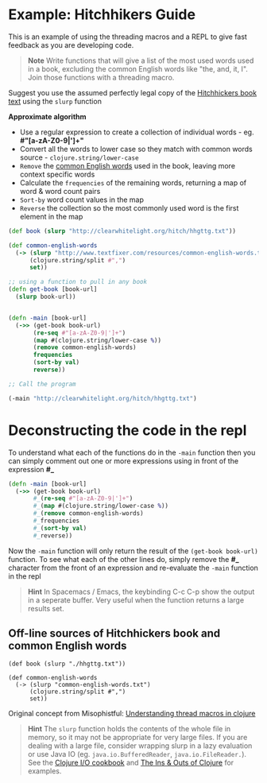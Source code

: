 # Example: Hitchhikers Guide

This is an example of using the threading macros and  a REPL to give fast feedback as you are developing code.

> **Note** Write functions that will give a list of the most used words used in a book, excluding the common English words like "the, and, it, I".  Join those functions with a threading macro.

Suggest you use the assumed perfectly legal copy of the [Hitchhickers book text](http://clearwhitelight.org/hitch/hhgttg.txt) using the `slurp` function


**Approximate algorithm**
* Use a regular expression to create a collection of individual words - eg. **#"[a-zA-Z0-9|']+"**
* Convert all the words to lower case so they match with common words source - `clojure.string/lower-case`
* `Remove` the [common English words](http://www.textfixer.com/resources/common-english-words.txt) used in the book, leaving more context specific words
* Calculate the `frequencies` of the remaining words, returning a map of word & word count pairs
* `Sort-by` word count values in the map
* `Reverse` the collection so the most commonly used word is the first element in the map


<!--sec data-title="Reveal answer" data-id="answer001" data-collapse=true ces-->

```clojure
(def book (slurp "http://clearwhitelight.org/hitch/hhgttg.txt"))

(def common-english-words
  (-> (slurp "http://www.textfixer.com/resources/common-english-words.txt")
      (clojure.string/split #",")
      set))

;; using a function to pull in any book
(defn get-book [book-url]
  (slurp book-url))


(defn -main [book-url]
  (->> (get-book book-url)
       (re-seq #"[a-zA-Z0-9|']+")
       (map #(clojure.string/lower-case %))
       (remove common-english-words)
       frequencies
       (sort-by val)
       reverse))

;; Call the program 

(-main "http://clearwhitelight.org/hitch/hhgttg.txt")
```

# Deconstructing the code in the repl

To understand what each of the functions do in the `-main` function then you can simply comment out one or more expressions using in front of the expression **#_** 

```clojure
(defn -main [book-url]
  (->> (get-book book-url)
       #_(re-seq #"[a-zA-Z0-9|']+")
       #_(map #(clojure.string/lower-case %))
       #_(remove common-english-words)
       #_frequencies
       #_(sort-by val)
       #_reverse))

```

Now the `-main` function will only return the result of the `(get-book book-url)` function.  To see what each of the other lines do, simply remove the **#_** character from the front of an expression and re-evaluate the `-main` function in the repl

> **Hint** In Spacemacs / Emacs, the keybinding C-c C-p show the output in a seperate buffer.  Very useful when the function returns a large results set.


## Off-line sources of Hitchhickers book and common English words

```
(def book (slurp "./hhgttg.txt"))

(def common-english-words
  (-> (slurp "common-english-words.txt")
      (clojure.string/split #",")
      set))
```

Original concept from Misophistful: [Understanding thread macros in clojure](https://www.youtube.com/watch?v=qxE5wDbt964)


> **Hint** The `slurp` function holds the contents of the whole file in memory, so it may not be appropriate for very large files.  If you are dealing with a large file, consider wrapping slurp in a lazy evaluation or use Java IO (eg. `java.io.BufferedReader`, `java.io.FileReader.`).  See the [Clojure I/O cookbook](http://nakkaya.com/2010/06/15/clojure-io-cookbook/) and [The Ins & Outs of Clojure](http://blog.isaachodes.io/p/clojure-io-p1/) for examples.

<!--endsec-->

